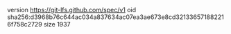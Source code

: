 version https://git-lfs.github.com/spec/v1
oid sha256:d3968b76c644ac034a837634ac07ea3ae673e8cd321336571882216f758c2729
size 1937
